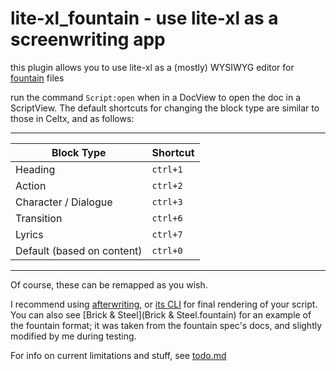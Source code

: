 # lite-xl_fountain - use lite-xl as a screenwriting app
this plugin allows you to use lite-xl as a (mostly) WYSIWYG editor for [fountain](https://fountain.io/) files

run the command `Script:open` when in a DocView to open the doc in a ScriptView.
The default shortcuts for changing the block type are similar to those in Celtx, and as follows:

---
Block Type | Shortcut
---|---
Heading | `ctrl+1`
Action | `ctrl+2`
Character / Dialogue | `ctrl+3`
Transition | `ctrl+6`
Lyrics | `ctrl+7`
Default (based on content) | `ctrl+0`
---

Of course, these can be remapped as you wish.

I recommend using [afterwriting](https://afterwriting.com/), or [its CLI](https://github.com/ifrost/afterwriting-labs/blob/master/docs/clients.md) for final rendering of your script.
You can also see [Brick & Steel](Brick & Steel.fountain) for an example of the fountain format; it was taken from the fountain spec's docs, and slightly modified by me during testing.

For info on current limitations and stuff, see [todo.md](todo.md)
